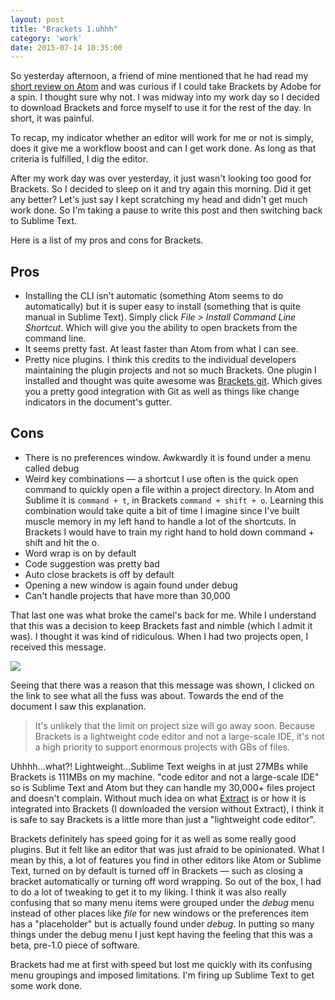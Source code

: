 ```yaml
---
layout: post
title: "Brackets 1.uhhh"
category: 'work'
date: 2015-07-14 10:35:00
---
```


So yesterday afternoon, a friend of mine mentioned that he had read my [short review on Atom]({{site.url}}/atom-one-dot-ehhh/) and was curious if I could take Brackets by Adobe for a spin. I thought sure why not. I was midway into my work day so I decided to download Brackets and force myself to use it for the rest of the day. In short, it was painful.

<!--more-->

To recap, my indicator whether an editor will work for me or not is simply, does it give me a workflow boost and can I get work done. As long as that criteria is fulfilled, I dig the editor.

After my work day was over yesterday, it just wasn't looking too good for Brackets. So I decided to sleep on it and try again this morning. Did it get any better? Let's just say I kept scratching my head and didn't get much work done. So I'm taking a pause to write this post and then switching back to Sublime Text.

Here is a list of my pros and cons for Brackets.

## Pros

- Installing the CLI isn't automatic (something Atom seems to do automatically) but it is super easy to install (something that is quite manual in Sublime Text). Simply click *File > Install Command Line Shortcut*. Which will give you the ability to open brackets from the command line.
- It seems pretty fast. At least faster than Atom from what I can see.
- Pretty nice plugins. I think this credits to the individual developers maintaining the plugin projects and not so much Brackets. One plugin I installed and thought was quite awesome was [Brackets git](https://github.com/zaggino/brackets-git). Which gives you a pretty good integration with Git as well as things like change indicators in the document's gutter.

## Cons

- There is no preferences window. Awkwardly it is found under a menu called debug
- Weird key combinations &mdash; a shortcut I use often is the quick open command to quickly open a file within a project directory. In Atom and Sublime it is `command + t`, in Brackets `command + shift + o`. Learning this combination would take quite a bit of time I imagine since I've built muscle memory in my left hand to handle a lot of the shortcuts. In Brackets I would have to train my right hand to hold down command + shift and hit the o.
- Word wrap is on by default
- Code suggestion was pretty bad
- Auto close brackets is off by default
- Opening a new window is again found under debug
- Can't handle projects that have more than 30,000

That last one was what broke the camel's back for me. While I understand that this was a decision to keep Brackets fast and nimble (which I admit it was). I thought it was kind of ridiculous. When I had two projects open, I received this message.

![]({{site.url}}/assets/images/20150714-brackets-error.png)

Seeing that there was a reason that this message was shown, I clicked on the link to see what all the fuss was about. Towards the end of the document I saw this explanation.

> It's unlikely that the limit on project size will go away soon. Because Brackets is a lightweight code editor and not a large-scale IDE, it's not a high priority to support enormous projects with GBs of files.

Uhhhh...what?! Lightweight...Sublime Text weighs in at just 27MBs while Brackets is 111MBs on my machine. "code editor and not a large-scale IDE" so is Sublime Text and Atom but they can handle my 30,000+ files project and doesn't complain. Without much idea on what [Extract](http://blog.brackets.io/2014/11/04/brackets-1-0-and-extract-for-brackets-preview-now-available/) is or how it is integrated into Brackets (I downloaded the version without Extract), I think it is safe to say Brackets is a little more than just a "lightweight code editor".

Brackets definitely has speed going for it as well as some really good plugins. But it felt like an editor that was just afraid to be opinionated. What I mean by this, a lot of features you find in other editors like Atom or Sublime Text, turned on by default is turned off in Brackets &mdash; such as closing a bracket automatically or turning off word wrapping. So out of the box, I had to do a lot of tweaking to get it to my liking. I think it was also really confusing that so many menu items were grouped under the *debug* menu instead of other places like *file* for new windows or the preferences item has a "placeholder" but is actually found under *debug*. In putting so many things under the debug menu I just kept having the feeling that this was a beta, pre-1.0 piece of software.

Brackets had me at first with speed but lost me quickly with its confusing menu groupings and imposed limitations. I'm firing up Sublime Text to get some work done.
